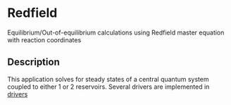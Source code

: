 # Redfield
Equilibrium/Out-of-equilibrium calculations using Redfield master equation with reaction coordinates

## Description

This application solves for steady states of a central quantum system coupled to either 1 or 2 reservoirs. Several drivers are implemented in [drivers](https://github.com/mbrenesn/Redfield/drivers)

